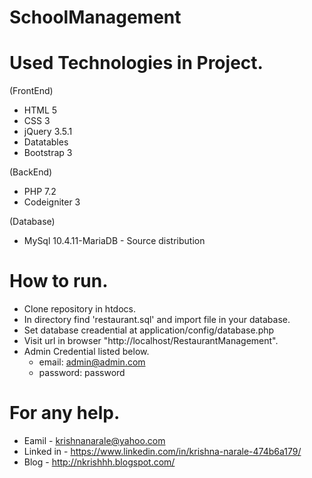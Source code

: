 # SchoolManagement

# Used Technologies in Project.
(FrontEnd)

- HTML 5
- CSS 3
- jQuery 3.5.1
- Datatables
- Bootstrap 3

(BackEnd)

- PHP 7.2
- Codeigniter 3

(Database)

- MySql 10.4.11-MariaDB - Source distribution

# How to run.

- Clone repository in htdocs.
- In directory find 'restaurant.sql' and import file in your database.
- Set database creadential at application/config/database.php
- Visit url in browser "http://localhost/RestaurantManagement".
- Admin Credential listed below.
	- email: admin@admin.com
	- password: password

# For any help.

- Eamil - krishnanarale@yahoo.com
- Linked in - https://www.linkedin.com/in/krishna-narale-474b6a179/
- Blog - http://nkrishhh.blogspot.com/